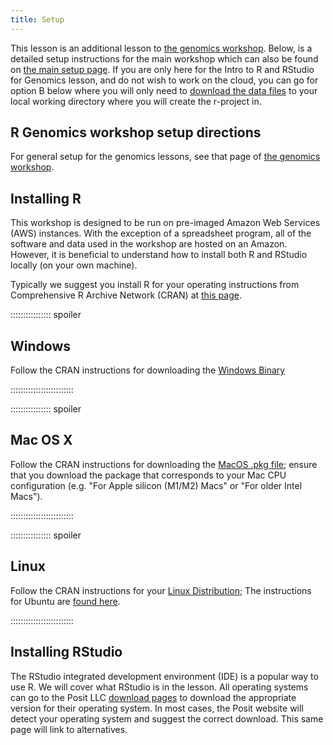 ```yaml
---
title: Setup
---
```


This lesson is an additional lesson to [the genomics workshop](https://datacarpentry.org/genomics-workshop/). Below, is a detailed setup instructions for the main workshop which can also be found on [the main setup page](https://datacarpentry.org/genomics-workshop/setup.html). If you are only here for the Intro to R and RStudio for Genomics lesson, and do not wish to work on the cloud, you can go for option B below where you will only need to [download the data files](https://figshare.com/articles/Data_Carpentry_Genomics_beta_2_0/7726454) to your local working directory where you will create the r-project in.

## R Genomics workshop setup directions

For general setup for the genomics lessons, see that page of [the genomics workshop](https://datacarpentry.org/genomics-workshop/).




## Installing R

This workshop is designed to be run on pre-imaged Amazon Web Services (AWS)
instances. With the exception of a spreadsheet program, all of the software and data used in the workshop are hosted on an Amazon. However, it is beneficial to understand how to install both R and RStudio locally (on your own machine).

Typically we suggest you install R for your operating instructions from Comprehensive R Archive Network (CRAN) at [this page](https://cran.r-project.org/).  


::::::::::::::::  spoiler

## Windows

Follow the CRAN instructions for downloading the [Windows Binary](https://cran.r-project.org/bin/windows/base/)


:::::::::::::::::::::::::

::::::::::::::::  spoiler

## Mac OS X

Follow the CRAN instructions for downloading the [MacOS .pkg file](https://cran.r-project.org/bin/macosx/); ensure that you download the package that corresponds to your Mac CPU configuration (e.g. "For Apple silicon (M1/M2) Macs" or  "For older Intel Macs").



:::::::::::::::::::::::::

::::::::::::::::  spoiler

## Linux

Follow the CRAN instructions for your [Linux Distribution](https://cran.r-project.org/bin/linux/); The instructions for Ubuntu are [found here](https://cran.r-project.org/bin/linux/ubuntu/).


:::::::::::::::::::::::::



## Installing RStudio

The RStudio integrated development environment (IDE) is a popular way to use R. We will cover what RStudio is in the lesson. All operating systems can go to the Posit LLC [download pages](https://posit.co/download/rstudio-desktop/) to download the appropriate version for their operating system. In most cases, the Posit website will detect your operating system and suggest the correct download. This same page will link to alternatives.
